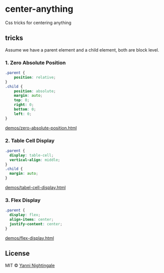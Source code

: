 # center-anything

Css tricks for centering anything

## tricks

Assume we have a parent element and a child element, both are block level.

### 1. Zero Absolute Position

```css
.parent {
    position: relative;
}
.child {
    position: absolute;
    margin: auto;
    top: 0;
    right: 0;
    bottom: 0;
    left: 0;
}
```

[demos/zero-absolute-position.html](demos/zero-absolute-position.html)


### 2. Table Cell Display

```css
.parent {
  display: table-cell;
  vertical-align: middle;
}
.child {
  margin: auto;
}
```

[demos/tabel-cell-display.html](demos/tabel-cell-display.html)

### 3. Flex Display

```css
.parent {
  display: flex;
  align-items: center;
  justify-content: center;
}
```

[demos/flex-display.html](demos/flex-display.html)


## License

MIT © [Yanni Nightingale](http://yanni4night.com)